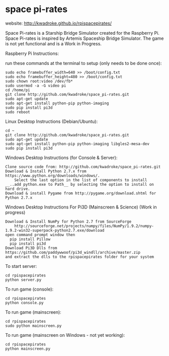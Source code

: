 space pi-rates
==============
website: http://kwadroke.github.io/rpispacepirates/

Space Pi-rates is a Starship Bridge Simulator created for the Raspberry Pi. Space Pi-rates is inspired by Artemis Spaceship Bridge Simulator. The game is not yet functional and is a Work in Progress.


Raspberry Pi Instructions:

run these commands at the terminal to setup (only needs to be done once):

    sudo echo framebuffer_width=640 >> /boot/config.txt
    sudo echo framebuffer_height=480 >> /boot/config.txt
    sudo chown root:video /dev/fb*
    sudo usermod -a -G video pi
    cd /home/pi
    git clone http://github.com/kwadroke/space_pi-rates.git
    sudo apt-get update
    sudo apt-get install python-pip python-imaging
    sudo pip install pi3d
    sudo reboot

Linux Desktop Instructions (Debian/Ubuntu):

    cd ~
    git clone http://github.com/kwadroke/space_pi-rates.git
    sudo apt-get update
    sudo apt-get install python-pip python-imaging libgles2-mesa-dev
    sudo pip install pi3d


Windows Desktop Instructions (for Console & Server):

    Clone source code from: http://github.com/kwadroke/space_pi-rates.git
    Download & Install Python 2.7.x from https://www.python.org/downloads/windows/.
        Select the last option in the list of components to install  __..add python.exe to Path__ by selecting the option to install on hard drive.
    Download & install Pygame from http://pygame.org/download.shtml for Python 2.7.x


Windows Desktop Instructions For Pi3D (Mainscreen & Science) (Work in progress)

    Download & Install NumPy for Python 2.7 from SourceForge
        http://sourceforge.net/projects/numpy/files/NumPy/1.9.2/numpy-1.9.2-win32-superpack-python2.7.exe/download
    open command prompt window then
      pip install Pillow
      pip install pi3d
    Download Pi3D Dlls from https://github.com/paddywwoof/pi3d_windll/archive/master.zip
    and extract the dlls to the rpispacepirates folder for your system


To start server:

    cd rpispacepirates
    python server.py


To run game (console):

    cd rpispacepirates
    python console.py


To run game (mainscreen):

    cd rpispacepirates
    sudo python mainscreen.py


To run game (mainscreen on Windows - not yet working):

    cd rpispacepirates
    python mainscreen.py
